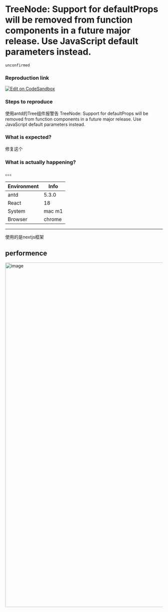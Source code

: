 # TreeNode: Support for defaultProps will be removed from function components in a future major release. Use JavaScript default parameters instead.

`unconfirmed`

### Reproduction link

[![Edit on CodeSandbox](https://codesandbox.io/static/img/play-codesandbox.svg)](https://codesandbox.io/p/sandbox/antd-reproduction-template-forked-4dmog5?file=%2Findex.js&selection=%5B%7B%22endColumn%22%3A26%2C%22endLineNumber%22%3A9%2C%22startColumn%22%3A26%2C%22startLineNumber%22%3A9%7D%5D)

### Steps to reproduce

使用antd的Tree组件报警告 TreeNode: Support for defaultProps will be removed from function components in a future major release. Use JavaScript default parameters instead.

### What is expected?

修复这个

### What is actually happening?

。。。

| Environment | Info   |
| ----------- | ------ |
| antd        | 5.3.0  |
| React       | 18     |
| System      | mac m1 |
| Browser     | chrome |

---

使用的是nextjs框架

<!-- generated by ant-design-issue-helper. DO NOT REMOVE -->

## performence

  <img width="1099" alt="image" src="https://user-images.githubusercontent.com/56541757/226111167-5cf9f74d-48eb-4e40-9e26-3a048baea630.png">
